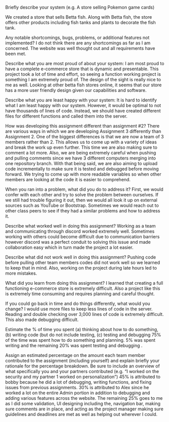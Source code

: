 Briefly describe your system (e.g. A store selling Pokemon game cards)

We created a store that sells Betta fish. Along with Betta fish, the store offers other products including fish tanks and plants to decorate the fish tank.

Any notable shortcomings, bugs, problems, or additional features not implemented?
I do not think there are any shortcomings as far as I am concerned. The website was well thought out and all requirements have been met. 

Describe what you are most proud of about your system:
I am most proud to have a complete e-commerce store that is dynamic and presentable. 
This project took a lot of time and effort, so seeing a function working project is something I am extremely proud of.
The design of the sight is really nice to me as well. Looking at other betta fish stores online, it seems that our store has a more user
friendly design given our capabilities and software.
	
Describe what you are least happy with your system:
It is hard to identify what I am least happy with our system. However, it would be optimal to not have thousands of lines of code. 
Instead, we should have created different files for different functions and called them into the server.

How was developing this assignment different than assignment #2?
There are various ways in which we are developing Assignment 3 differently than Assignment 2. 
One of the biggest differences is that we are now a team of 3 members rather than 2. This allows us to come up with a variety of ideas and break the work up even further. 
This time we are also making sure to comment a lot more. Also, we are being extremely careful when pushing and pulling comments since we have 3 different computers merging into one repository branch. 
With that being said, we are also aiming to upload code incrementally to make sure it is tested and debugged before moving forward. We trying to come up with more readable variables so when other members are looking at the code it is easier to comprehend.

When you ran into a problem, what did you do to address it?
First, we would confer with each other and try to solve the problem between ourselves. 
If we still had trouble figuring it out, then we would all look it up on external sources such as YouTube or Bootstrap. 
Sometimes we would reach out to other class peers to see if they had a similar problems and how to address it.

Describe what worked well in doing this assignment?
Working as a team and communicating through discord worked extremely well. 
Sometimes working with others could become difficult due to communication barriers however discord was a perfect conduit to solving this issue and made collaboration easy which in turn made the project a lot easier.

Describe what did not work well in doing this assignment?
Pushing code before pulling other team members codes did not work well so we learned to keep that in mind. 
Also, working on the project during late hours led to more mistakes. 

What did you learn from doing this assignment?
I learned that creating a full functioning e-commerce store is extremely difficult. 
Also a project like this is extremely time consuming and requires planning and careful thought. 

If you could go back in time and do things differently, what would you change?
I would use more files to keep less lines of code in the server. Reading and double checking over 3,000 lines of code is extremely difficult. 
This also made debugging difficult.
	
Estimate the % of time you spent (a) thinking about how to do something, (b) writing code (but do not include testing, (c) testing and debugging
75% of the time was spent how to do something and planning. 5% was spent writing and the remaining 20% was spent testing and debugging .
	
Assign an estimated percentage on the amount each team member contributed to the assignment (including yourself) and explain briefly your rationale for the percentage breakdown. Be sure to include an overview of what specifically you and your partners contributed (e.g. “I worked on the security and my partner 1 worked on personalization”)
45% is attributed to bobby because he did a lot of debugging, writing functions, and fixing issues from previous assignments. 
30% is attributed to Alex since he worked a lot on the entire Admin portion in addition to debugging and adding various features across the website.
The remaining 25% goes to me as I did some validation, UI designing including the, navigation bar, making sure comments are in place, and acting as the project manager making sure guidelines and deadlines are met as well as helping out wherever I could.

